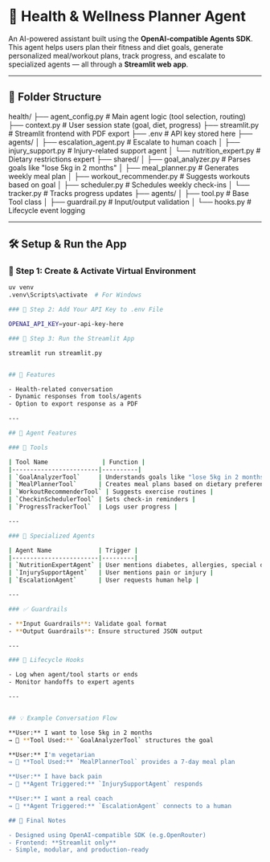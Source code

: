 # 🧠 Health & Wellness Planner Agent

An AI-powered assistant built using the **OpenAI-compatible Agents SDK**.  
This agent helps users plan their fitness and diet goals, generate personalized meal/workout plans, track progress, and escalate to specialized agents — all through a **Streamlit web app**.

---

## 📁 Folder Structure

health/
├── agent_config.py # Main agent logic (tool selection, routing)
├── context.py # User session state (goal, diet, progress)
├── streamlit.py # Streamlit frontend with PDF export
├── .env # API key stored here
├── agents/
│ ├── escalation_agent.py # Escalate to human coach
│ ├── injury_support.py # Injury-related support agent
│ └── nutrition_expert.py # Dietary restrictions expert
├── shared/
│ ├── goal_analyzer.py # Parses goals like "lose 5kg in 2 months"
│ ├── meal_planner.py # Generates weekly meal plan
│ ├── workout_recommender.py # Suggests workouts based on goal
│ ├── scheduler.py # Schedules weekly check-ins
│ └── tracker.py # Tracks progress updates
├── agents/
│ ├── tool.py # Base Tool class
│ ├── guardrail.py # Input/output validation
│ └── hooks.py # Lifecycle event logging


---

## 🛠 Setup & Run the App

### 🔹 Step 1: Create & Activate Virtual Environment
```bash
uv venv
.venv\Scripts\activate  # For Windows

### 🔹 Step 2: Add Your API Key to .env File

OPENAI_API_KEY=your-api-key-here

### 🔹 Step 3: Run the Streamlit App

streamlit run streamlit.py


## 🚀 Features

- Health-related conversation
- Dynamic responses from tools/agents
- Option to export response as a PDF

---

## 🤖 Agent Features

### 🧩 Tools

| Tool Name               | Function |
|------------------------|----------|
| `GoalAnalyzerTool`     | Understands goals like "lose 5kg in 2 months" |
| `MealPlannerTool`      | Creates meal plans based on dietary preferences |
| `WorkoutRecommenderTool` | Suggests exercise routines |
| `CheckinSchedulerTool` | Sets check-in reminders |
| `ProgressTrackerTool`  | Logs user progress |

---

### 🧠 Specialized Agents

| Agent Name             | Trigger |
|------------------------|---------|
| `NutritionExpertAgent` | User mentions diabetes, allergies, special diets |
| `InjurySupportAgent`   | User mentions pain or injury |
| `EscalationAgent`      | User requests human help |

---

### ✅ Guardrails

- **Input Guardrails**: Validate goal format  
- **Output Guardrails**: Ensure structured JSON output

---

### 🔄 Lifecycle Hooks

- Log when agent/tool starts or ends  
- Monitor handoffs to expert agents

---


## 💡 Example Conversation Flow

**User:** I want to lose 5kg in 2 months  
→ 🧰 **Tool Used:** `GoalAnalyzerTool` structures the goal

**User:** I'm vegetarian  
→ 🧰 **Tool Used:** `MealPlannerTool` provides a 7-day meal plan

**User:** I have back pain  
→ 🧠 **Agent Triggered:** `InjurySupportAgent` responds

**User:** I want a real coach  
→ 🧠 **Agent Triggered:** `EscalationAgent` connects to a human

## 📌 Final Notes

- Designed using OpenAI-compatible SDK (e.g.OpenRouter)  
- Frontend: **Streamlit only** 
- Simple, modular, and production-ready